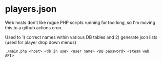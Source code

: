 # players.json  

Web hosts don't like rogue PHP scripts running for too long, so I'm moving this to a github actions cron.  

Used to 1) correct names within various DB tables and 2) generate json lists (used for player drop down menus)  

`./main.php <host> <db in use> <user name> <DB password> <steam web API>`  
